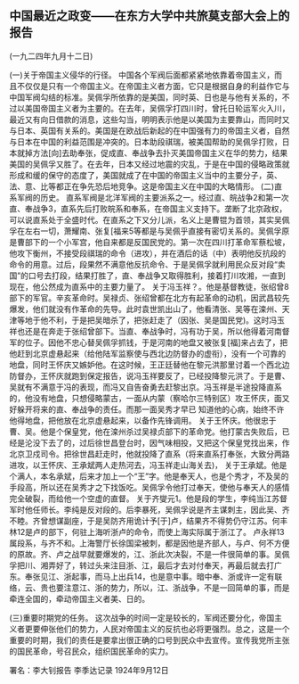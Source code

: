 ## 中国最近之政变——在东方大学中共旅莫支部大会上的报告

(一九二四年九月十二日)

(一)关于帝国主义侵华的行径。
中国各个军阀后面都紧紧地依靠着帝国主义，而且不仅仅是只有一个帝国主义。在帝国主义者方面，它只是根据自身的利益作它与中国军阀勾结的标准。吴佩孚所依靠的是美国，同时英、日也是与他有关系的，不过以美国帝国主义者为主要的。在去年，吴佩孚打四川时，曾托日轮运军火入川，最近又有向日借款的消息，这些勾当，明明表示他是以美国为主要靠山，而同时又与日本、英国有关系的。美国是在欧战后新起的在中国强有力的帝国主义者，自然与日本在中国的利益范围是冲突的。日本助段祺瑞，被美国帮助的吴佩孚打败，日本就掉方法[向]去助奉张，促成直、奉战争去扑灭美国帝国主义在华的势力，结果美国的吴佩孚又胜了。在去年，日本又经过地震的灾乱，于是在中国的侵略政策就形成和缓的保守的态度了，美国就成了在中国的帝国主义当中的主要分子，英、法、意、比等都正在争先恐后地竞争。这是帝国主义在中国的大略情形。
(二)直系军阀的历史。
直系军阀是北洋军阀的主要派系之一。经过直、皖战争2和第一次直、奉战争3，直系先后打败皖系和奉系，在帝国主义支持下。垄断了北京政权，可以说直系处于全盛时代。在直系之下又分儿派，名义上是曹锟为首领，其实吴佩孚在左右一切，萧耀南、张复[福来5等都是与吴佩乎直接有密切关系的。吴佩孚原是曹部下的一个小军宫，他自来都是反国民党的。第一次在四川打革命军蔡松坡，他攻下衡州，不接受段祺瑞的命令（进攻），并在酒后的话（中）表明他反抗段的命令的用意。过后，段果然不满意他反抗命令、于是吴佩孚就利用民众反对段“卖国”的口号去打段，结果打胜了，直、奉战争又取得胜利，接着打川攻湘，一直到现在，他公然成为直系中的主要力量了。
关于冯玉祥？。他是基督教徒，张绍曾8部下的军官。辛亥革命时。吴禄贞、张绍曾都在北方有起革命的动机，因武昌较先爆发，他们就没有作革命的先导。此时袁世凯出山了，他看清张、吴等在滦州、天津等地于他不利，于是把吴暗杀了，把张赶走了（因张、吴是国民党)。这时冯玉祥也还是在奔走于张绍曾部下。当直、奉战争时，冯有功于吴，所以他得着河南督军的位子。因他不忠心替吴佩孚抓钱，于是河南的地盘又被张复[福]来占去了，把他赶到北京虚悬起来（给他陆军监察使与西北边防督办的虚衔），没有一个可靠的地盘，同时王怀庆又嫉妒他。在这时候，王正廷替他在黎元洪那里讨着一个西北边防督办，王怀庆就跑到保定报告，说冯玉祥要反了，已经投降黎元洪了。于是曹、吴就有不满意于冯的表现，而冯又自告奋勇去赶黎出京。冯玉祥是半途投降直系的，他没有地盘，只想侵略蒙古，一面从内蒙（察哈尔三特别区）攻王怀庆，面又好躲开将来的直、奉战争的责任。而那一面吴秀才早已
知道他的心病，始终不许他得地盘，把他放在北京虚悬起来，以备作先锋调用。
关于王怀庆。他很忠于曹、吴。他是个保皇党，他在滦州杀过吴禄贞部下的革命党。他打蒙古失败后，已经是沦没下去了的，过后徐世昌登台时，因气味相投，又把这个保皇党找出来，作北京卫戍司令。把徐世昌赶走时，他就投降了直系（将来直系打奉张，大致分两路进攻，以王怀庆、王承斌两人走热河去，冯玉祥走山海关去)，
关于王承斌。他是个满人，本名承斌，后来才加上一个“王”字。他是奉天人，也是个秀才，不及吴的手段高，所以还在吴秀才之下找饭吃。吴佩孚令他打过奉天，使他与奉天人的感情完全破裂，而给他一个空虚的直督。
关于齐燮元1。他是段的学生，李纯当江苏督军时他任师长。李纯是反对段的。后李暴死，吴佩孚说是齐主谋刺主，因此吴、齐不睦。齐曾想谋副座，于是吴防齐用诡计予[于]卢，结果齐不得势仍守江苏。何丰林12是卢的部下，何驻上海听浙卢的命令，而使上海实际属于浙江了。
卢永祥13属段系，与齐不和。上海警厅长徐国梁被刺，都是因他是齐部人，与卢、何不方便的原故。齐、卢之战早就要爆发的，江、浙此次决裂，不是一件很简单的事。吴佩孚把川、湘弄好了，转过头来注目浙、江，最后才去对付奉天，再最后就去打广东。奉张见江、浙起事，而马上出兵14，也是意中事。暗中奉、浙或许一定有联络，云、贵也要注意江、浙的势力，所以，江、浙战争，不是一回简单的事，而是牵连全国的，牵动帝国主义者美、日的。

(三)重要时期党的任务。
这次战争的时间一定是较长的，军阀还要分化，帝国主义者更要伸张他们的势力，人民对帝国主义的反抗也必将更强烈。总之，这是一个重要的时期，我们的责任是要拿出很正确的口号到民众中去宣传。宣传我党所主张的国民革命，号召民众，组织国民革命的实力。

署名：李大钊报告
李季达记录
1924年9月12日

